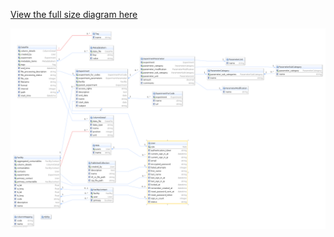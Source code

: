 [View the full size diagram here](files/domain-model.png?raw=true)

![Domain Model](files/domain-model.png)
